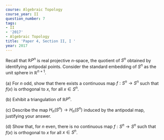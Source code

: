 ```yaml
---
course: Algebraic Topology
course_year: II
question_number: 7
tags:
- II
- '2017'
- Algebraic Topology
title: 'Paper 4, Section II, I '
year: 2017
---
```




Recall that $\mathbb{R} P^{n}$ is real projective $n$-space, the quotient of $S^{n}$ obtained by identifying antipodal points. Consider the standard embedding of $S^{n}$ as the unit sphere in $\mathbb{R}^{n+1}$.

(a) For $n$ odd, show that there exists a continuous map $f: S^{n} \rightarrow S^{n}$ such that $f(x)$ is orthogonal to $x$, for all $x \in S^{n}$.

(b) Exhibit a triangulation of $\mathbb{R} P^{n}$.

(c) Describe the map $H_{n}\left(S^{n}\right) \rightarrow H_{n}\left(S^{n}\right)$ induced by the antipodal map, justifying your answer.

(d) Show that, for $n$ even, there is no continuous map $f: S^{n} \rightarrow S^{n}$ such that $f(x)$ is orthogonal to $x$ for all $x \in S^{n}$.